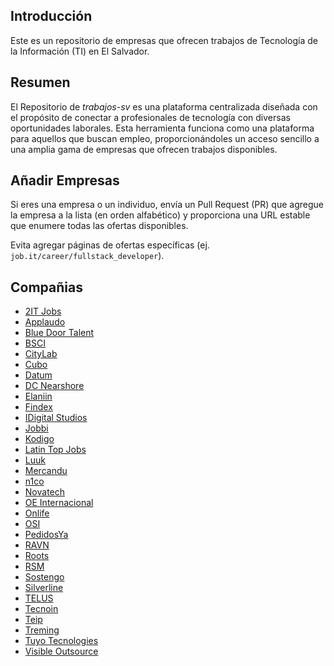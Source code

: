 ## Introducción
Este es un repositorio de empresas que ofrecen trabajos de Tecnología de la Información (TI) en El Salvador.
## Resumen
El Repositorio de _trabajos-sv_ es una plataforma centralizada diseñada con el propósito de conectar a profesionales de tecnología con diversas oportunidades laborales. Esta herramienta funciona como una plataforma para aquellos que buscan empleo, proporcionándoles un acceso sencillo a una amplia gama de empresas que ofrecen trabajos disponibles.
## Añadir Empresas
Si eres una empresa o un individuo, envía un Pull Request (PR) que agregue la empresa a la lista (en orden alfabético) y proporciona una URL estable que enumere todas las ofertas disponibles.

Evita agregar páginas de ofertas específicas (ej. `job.it/career/fullstack_developer`).
## Compañias

 - [2IT Jobs](https://2itjobs.com/buscar/plazas/0/0/0/?keywords=&sort=desc&date=all&jorn=all&sal=300-5000)
 - [Applaudo](https://careers.smartrecruiters.com/ApplaudoStudios)
 - [Blue Door Talent](https://www.bluedoortalent.com/portal)
 - [BSCI](https://www.linkedin.com/company/bsci---gt/jobs/)
 - [CityLab](https://www.linkedin.com/company/citylabsv/jobs/)
 - [Cubo](https://www.linkedin.com/company/cubo-technologies/jobs/)
 - [Datum](https://www.datumredsoft.com/web/guest/unete-a-nuestro-equipo)
 - [DC Nearshore](https://dcnearshore.zohorecruit.com/jobs/Careers)
 - [Elaniin](https://www.elaniin.com/careers)
 - [Findex](https://www.linkedin.com/company/findexla/jobs/)
 - [IDigital Studios](https://idigitalstudios.com/es/career/)
 - [Jobbi](https://jobbi.me/search-projects/)
 - [Kodigo](https://jobs.kodigo.org/)
 - [Latin Top Jobs](https://www.latintopjobs.com/ofertas/resultados/?sector=Tecnolog%C3%ADa&pais_id=1&keyword=&buscar_trabajo=Buscar%20Empleo&lang=es)
 - [Luuk](https://www.linkedin.com/company/luuk/jobs/)
 - [Mercandu](https://www.linkedin.com/company/mercandu/jobs/)
 - [n1co](https://www.linkedin.com/company/n1co/jobs/)
 - [Novatech](https://www.novatechdev.com/careers-landing)
 - [OE Internacional](https://www.oeinternacional.com/plazas-disponibles)
 - [Onlife](https://www.linkedin.com/company/onlifeca/jobs/)
 - [OSI](https://careers.osinearshore.com/job-opportunities/)
 - [PedidosYa](https://deliveryhero.wd3.myworkdayjobs.com/es/pedidosya?locations=41de4932dc8b01172040f9c3dc01fe85)
 - [RAVN](https://www.ravn.co/jobs/)
 - [Roots](https://www.linkedin.com/company/tecnologias-informaticas-roots-inc/jobs/)
 - [RSM](https://www.linkedin.com/company/rsmussv/jobs/)
 - [Sostengo](https://www.linkedin.com/company/sostengo-app/jobs/)
 - [Silverline](https://www.silverlinecentralamerica.com/empleos/)
 - [TELUS](https://jobs.telusinternational.com/en_US/careers/SearchJobsSalvador?listFilterMode=1&2947=5174&2947_format=4626)
 - [Tecnoin](https://jobs.tecnoin.solutions/)
 - [Teip](https://www.linkedin.com/company/teip-technologies/jobs/)
 - [Treming](https://www.treming.com/es/jobs)
 - [Tuyo Tecnologies](https://www.linkedin.com/company/tuyo-app/jobs/)
 - [Visible Outsource](https://www.visibleoutsource.com/)
